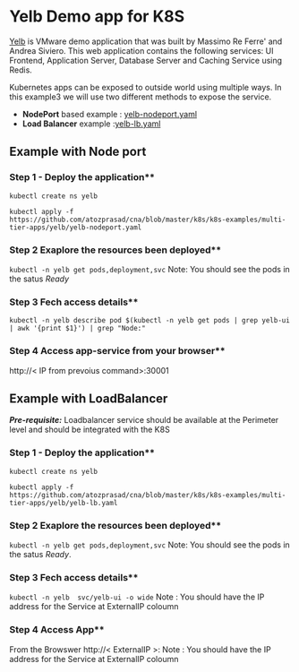 # Yelb Demo app for K8S 

[Yelb](http://it20.info.s3-website-us-east-1.amazonaws.com/2017/07/yelb-yet-another-sample-app/) is VMware demo application that was built by Massimo Re Ferre' and Andrea Siviero. This web application contains the following services: UI Frontend, Application Server, Database Server and Caching Service using Redis.

Kubernetes apps can be exposed to outside world using multiple ways. In this example3 we will use two different methods to expose the service.
- **NodePort** based example : [yelb-nodeport.yaml](https://github.com/atozprasad/cna/blob/master/k8s/k8s-examples/multi-tier-apps/yelb/yelb-nodeport.yaml)
- **Load Balancer** example :[yelb-lb.yaml](https://github.com/atozprasad/cna/blob/master/k8s/k8s-examples/multi-tier-apps/yelb/yelb-lb.yaml)
## Example with Node port
### Step 1 - Deploy the application**

`kubectl create ns yelb`

`kubectl apply -f https://github.com/atozprasad/cna/blob/master/k8s/k8s-examples/multi-tier-apps/yelb/yelb-nodeport.yaml`

### Step 2 Exaplore the resources been deployed**

`kubectl -n yelb get pods,deployment,svc`
Note: You should see the pods in the satus *Ready*

### Step 3 Fech access details**

`kubectl -n yelb describe pod $(kubectl -n yelb get pods | grep yelb-ui | awk '{print $1}') | grep "Node:"`

### Step 4 Access app-service from your browser**
http://< IP from prevoius command>:30001

## Example with LoadBalancer

***Pre-requisite:*** Loadbalancer service should be available at the Perimeter level and should be integrated with the K8S

### Step 1 - Deploy the application**

`kubectl create ns yelb`

`kubectl apply -f https://github.com/atozprasad/cna/blob/master/k8s/k8s-examples/multi-tier-apps/yelb/yelb-lb.yaml`

### Step 2 Exaplore the resources been deployed**

`kubectl -n yelb get pods,deployment,svc`
Note: You should see the pods in the satus *Ready*.

### Step 3 Fech access details**

`kubectl -n yelb  svc/yelb-ui -o wide`
Note : You should have the IP address for the Service at ExternalIP coloumn

### Step 4 Access App**

From the Browswer http://< ExternalIP >:
Note : You should have the IP address for the Service at ExternalIP coloumn

